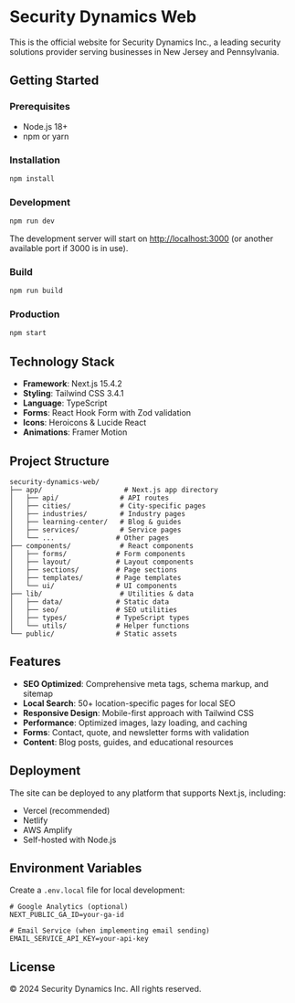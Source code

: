 # Security Dynamics Web

This is the official website for Security Dynamics Inc., a leading security solutions provider serving businesses in New Jersey and Pennsylvania.

## Getting Started

### Prerequisites

- Node.js 18+ 
- npm or yarn

### Installation

```bash
npm install
```

### Development

```bash
npm run dev
```

The development server will start on [http://localhost:3000](http://localhost:3000) (or another available port if 3000 is in use).

### Build

```bash
npm run build
```

### Production

```bash
npm start
```

## Technology Stack

- **Framework**: Next.js 15.4.2
- **Styling**: Tailwind CSS 3.4.1
- **Language**: TypeScript
- **Forms**: React Hook Form with Zod validation
- **Icons**: Heroicons & Lucide React
- **Animations**: Framer Motion

## Project Structure

```
security-dynamics-web/
├── app/                    # Next.js app directory
│   ├── api/               # API routes
│   ├── cities/            # City-specific pages
│   ├── industries/        # Industry pages
│   ├── learning-center/   # Blog & guides
│   ├── services/          # Service pages
│   └── ...               # Other pages
├── components/            # React components
│   ├── forms/            # Form components
│   ├── layout/           # Layout components
│   ├── sections/         # Page sections
│   ├── templates/        # Page templates
│   └── ui/               # UI components
├── lib/                   # Utilities & data
│   ├── data/             # Static data
│   ├── seo/              # SEO utilities
│   ├── types/            # TypeScript types
│   └── utils/            # Helper functions
└── public/               # Static assets
```

## Features

- **SEO Optimized**: Comprehensive meta tags, schema markup, and sitemap
- **Local Search**: 50+ location-specific pages for local SEO
- **Responsive Design**: Mobile-first approach with Tailwind CSS
- **Performance**: Optimized images, lazy loading, and caching
- **Forms**: Contact, quote, and newsletter forms with validation
- **Content**: Blog posts, guides, and educational resources

## Deployment

The site can be deployed to any platform that supports Next.js, including:
- Vercel (recommended)
- Netlify
- AWS Amplify
- Self-hosted with Node.js

## Environment Variables

Create a `.env.local` file for local development:

```env
# Google Analytics (optional)
NEXT_PUBLIC_GA_ID=your-ga-id

# Email Service (when implementing email sending)
EMAIL_SERVICE_API_KEY=your-api-key
```

## License

© 2024 Security Dynamics Inc. All rights reserved.